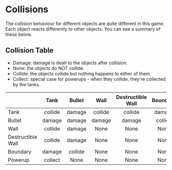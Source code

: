 # Collisions

The collision behaviour for different objects are quite different in this game. Each object reacts differently to
other objects. You can see a summary of these below.

## Collision Table

- Damage: damage is dealt to the objects after collision.
- None: the objects do NOT collide.
- Collide: the objects collide but nothing happens to either of them.
- Collect: special case for powerups - when they collide, they're collected by the tanks.

|                   |  Tank   | Bullet  |  Wall   | Destructible Wall | Boundary | Powerup |
|-------------------|:-------:|:-------:|:-------:|:-----------------:|:--------:|:-------:|
| Tank              | collide | damage  | collide |      collide      |  damage  | collect |
| Bullet            | damage  | damage  | damage  |      damage       | collide  |  None   |
| Wall              | collide | damage  |  None   |       None        |   None   |  None   |
| Destructible Wall | collide | damage  |  None   |       None        |   None   |  None   |
| Boundary          | damage  | collide |  None   |       None        |   None   |  None   |
| Powerup           | collect |  None   |  None   |       None        |   None   |  None   |
